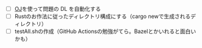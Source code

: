 - [ ] [OJ](https://github.com/online-judge-tools/oj/)を使って問題の DL を自動化する
- [ ] Rustのお作法に従ったディレクトリ構成にする（cargo newで生成されるディレクトリ）
- [ ] testAll.shの作成（GitHub Actionsの勉強がてら。Bazelとかいれると面白いかも）